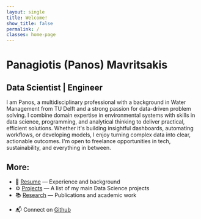 ```yaml
---
layout: single
title: Welcome!
show_title: false
permalink: /
classes: home-page
---
```


# Panagiotis (Panos) Mavritsakis
<h2 class="typewriter gold-link">Data Scientist | Engineer</h2>

I am Panos, a multidisciplinary professional with a background in Water Management from TU Delft and a strong passion for data-driven problem solving. I combine domain expertise in environmental systems with skills in data science, programming, and analytical thinking to deliver practical, efficient solutions. Whether it's building insightful dashboards, automating workflows, or developing models, I enjoy turning complex data into clear, actionable outcomes. I'm open to freelance opportunities in tech, sustainability, and everything in between.

## More:
- 📄 [Resume](/cv.md/) — Experience and background  
- ⚙️ [Projects](/projects.md/) — A list of my main Data Science projects
- 📚 [Research](/research.md/) — Publications and academic work

[//]: # (- 📬 Connect via [email]&#40;mailto:panagiotis.mavritsakis@logikonsolutions.com&#41; or on )

[//]: # (  <a href="https://github.com/Pargo18">Github</a> and)

[//]: # (  <a href="https://www.linkedin.com/in/panagiotismavritsakis?utm_source=share&utm_campaign=share_via&utm_content=profile&utm_medium=ios_app">LinkedIn</a>)
- 📬 Connect on <a href="https://github.com/Pargo18">Github</a> 